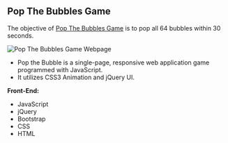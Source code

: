 
**Pop The Bubbles Game**
--------------------

The objective of [Pop The Bubbles Game](http://www.bernadetteengleman.com/Apps/Pop%20Game/pop.html) is to pop all 64 bubbles within 30 seconds.

![Pop The Bubbles Game Webpage](http://www.bernadetteengleman.com/img/portfolio/popthumbnail2.jpg)

 - 	Pop the Bubble is a single-page, responsive web application game programmed with JavaScript.
 - It utilizes CSS3 Animation and jQuery UI.

**Front-End:**

 - JavaScript
 - jQuery
 - Bootstrap
 - CSS
 - HTML
